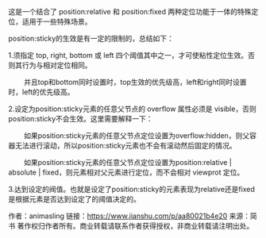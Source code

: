 这是一个结合了 position:relative 和 position:fixed 两种定位功能于一体的特殊定位，适用于一些特殊场景。

position:sticky的生效是有一定的限制的，总结如下：

1.须指定 top, right, bottom 或 left 四个阈值其中之一，才可使粘性定位生效。否则其行为与相对定位相同。

        并且top和bottom同时设置时，top生效的优先级高，left和right同时设置时，left的优先级高。

2.设定为position:sticky元素的任意父节点的 overflow 属性必须是 visible，否则position:sticky不会生效。这里需要解释一下：

        如果position:sticky元素的任意父节点定位设置为overflow:hidden，则父容器无法进行滚动，所以position:sticky元素也不会有滚动然后固定的情况。

        如果position:sticky元素的任意父节点定位设置为position:relative | absolute | fixed，则元素相对父元素进行定位，而不会相对 viewprot 定位。

3.达到设定的阀值。也就是设定了position:sticky的元素表现为relative还是fixed是根据元素是否达到设定了的阈值决定的。

作者：animasling
链接：https://www.jianshu.com/p/aa80021b4e20
来源：简书
著作权归作者所有。商业转载请联系作者获得授权，非商业转载请注明出处。